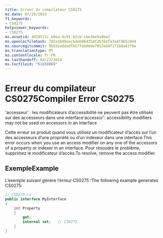 ```yaml
---
title: Erreur du compilateur CS0275
ms.date: 07/20/2015
f1_keywords:
- CS0275
helpviewer_keywords:
- CS0275
ms.assetid: 4d59f11c-b0ea-4c91-b2cb-cbe3be9a9ba2
ms.openlocfilehash: 702a1048eacbdeb96d35df2bf63fa3a4fdb5c044
ms.sourcegitcommit: 9b552addadfb57fab0b9e7852ed4f1f1b8a42f8e
ms.translationtype: MT
ms.contentlocale: fr-FR
ms.lasthandoff: 04/23/2019
ms.locfileid: "61658069"
---
```

# <a name="compiler-error-cs0275"></a><span data-ttu-id="d6905-102">Erreur du compilateur CS0275</span><span class="sxs-lookup"><span data-stu-id="d6905-102">Compiler Error CS0275</span></span>
<span data-ttu-id="d6905-103">'accesseur' : les modificateurs d’accessibilité ne peuvent pas être utilisés sur des accesseurs dans une interface</span><span class="sxs-lookup"><span data-stu-id="d6905-103">'accessor': accessibility modifiers may not be used on accessors in an interface</span></span>  
  
 <span data-ttu-id="d6905-104">Cette erreur se produit quand vous utilisez un modificateur d’accès sur l’un des accesseurs d’une propriété ou d’un indexeur dans une interface.</span><span class="sxs-lookup"><span data-stu-id="d6905-104">This error occurs when you use an access modifier on any one of the accessors of a property or indexer in an interface.</span></span> <span data-ttu-id="d6905-105">Pour résoudre le problème, supprimez le modificateur d’accès.</span><span class="sxs-lookup"><span data-stu-id="d6905-105">To resolve, remove the access modifier.</span></span>  
  
## <a name="example"></a><span data-ttu-id="d6905-106">Exemple</span><span class="sxs-lookup"><span data-stu-id="d6905-106">Example</span></span>  
 <span data-ttu-id="d6905-107">L’exemple suivant génère l’erreur CS0275 :</span><span class="sxs-lookup"><span data-stu-id="d6905-107">The following example generates CS0275:</span></span>  
  
```csharp  
// CS0275.cs  
public interface MyInterface  
{  
    int Property  
    {  
        get;  
        internal set;   // CS0275  
    }  
}  
```
